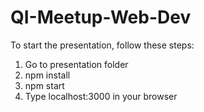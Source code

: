 # QI-Meetup-Web-Dev

To start the presentation, follow these steps:

1. Go to presentation folder
2. npm install
3. npm start
4. Type localhost:3000 in your browser


